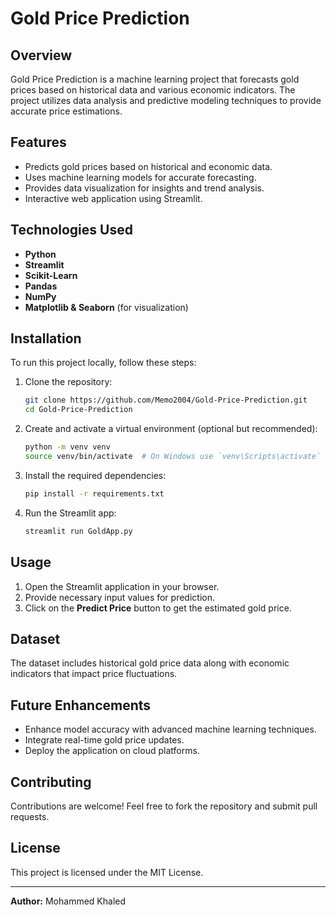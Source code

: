 # Gold Price Prediction

## Overview
Gold Price Prediction is a machine learning project that forecasts gold prices based on historical data and various economic indicators. The project utilizes data analysis and predictive modeling techniques to provide accurate price estimations.

## Features
- Predicts gold prices based on historical and economic data.
- Uses machine learning models for accurate forecasting.
- Provides data visualization for insights and trend analysis.
- Interactive web application using Streamlit.

## Technologies Used
- **Python**
- **Streamlit**
- **Scikit-Learn**
- **Pandas**
- **NumPy**
- **Matplotlib & Seaborn** (for visualization)

## Installation
To run this project locally, follow these steps:

1. Clone the repository:
   ```bash
   git clone https://github.com/Memo2004/Gold-Price-Prediction.git
   cd Gold-Price-Prediction
   ```

2. Create and activate a virtual environment (optional but recommended):
   ```bash
   python -m venv venv
   source venv/bin/activate  # On Windows use `venv\Scripts\activate`
   ```

3. Install the required dependencies:
   ```bash
   pip install -r requirements.txt
   ```

4. Run the Streamlit app:
   ```bash
   streamlit run GoldApp.py
   ```

## Usage
1. Open the Streamlit application in your browser.
2. Provide necessary input values for prediction.
3. Click on the **Predict Price** button to get the estimated gold price.

## Dataset
The dataset includes historical gold price data along with economic indicators that impact price fluctuations.

## Future Enhancements
- Enhance model accuracy with advanced machine learning techniques.
- Integrate real-time gold price updates.
- Deploy the application on cloud platforms.

## Contributing
Contributions are welcome! Feel free to fork the repository and submit pull requests.

## License
This project is licensed under the MIT License.

---
**Author:** Mohammed Khaled

